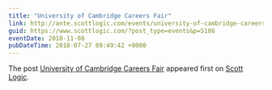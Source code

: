 ```yaml
---
title: "University of Cambridge Careers Fair"
link: http://ante.scottlogic.com/events/university-of-cambridge-careers-fair/
guid: https://www.scottlogic.com/?post_type=events&p=5186
eventDate: 2018-11-08
pubDateTime: 2018-07-27 09:49:42 +0000
---
```


<p>The post <a rel="nofollow" href="http://ante.scottlogic.com/events/university-of-cambridge-careers-fair/">University of Cambridge Careers Fair</a> appeared first on <a rel="nofollow" href="http://ante.scottlogic.com">Scott Logic</a>.</p>